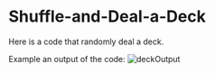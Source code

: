 # Shuffle-and-Deal-a-Deck
Here is a code that randomly deal a deck.

Example an output of the code:
![deckOutput](https://github.com/emirsansar/Shuffle-and-Deal-a-Deck/assets/92544814/8bc1ed1c-ab6d-4264-be59-1221b3a2c0c4)
